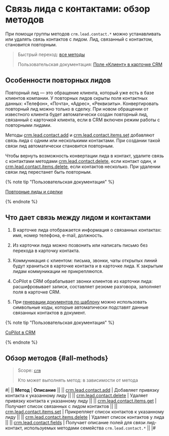 # Связь лида с контактами: обзор методов

При помощи группы методов `crm.lead.contact.*` можно устанавливать или удалять связь контактов с лидом. Лид, связанный с контактом, становится повторным.

> Быстрый переход: [все методы](#all-methods)
> 
> Пользовательская документация: [Поле «Клиент» в карточке CRM](https://helpdesk.bitrix24.ru/open/17728730/)

## Особенности  повторных лидов

Повторный лид — это обращение клиента, который уже есть в базе клиентов компании. У повторных лидов скрыты поля контактных данных: «Телефон», «Почта», «Адрес», «Реквизиты».  Конвертировать повторный лид можно только в сделку. При новом обращении от известного клиента будет автоматически создан повторный лид, связанный с карточкой клиента, если в CRM включен режим работы с повторными лидами.

Методы [crm.lead.contact.add](./crm-lead-contact-add.md) и [crm.lead.contact.items.set](./crm-lead-contact-items-set.md) добавляют связь лида с одним или несколькими контактами. При создании такой связи лид автоматически становится повторным.

Чтобы вернуть возможность конвертации лида в контакт, удалите связь с контактами методами [crm.lead.contact.delete](./crm-lead-contact-delete.md), если контакт один, и [crm.lead.contact.items.delete](./crm-lead-contact-items-delete.md), если контактов несколько. При удалении связи лид перестанет быть повторным.

{% note tip "Пользовательская документация" %}

[Повторные лиды и сделки](https://helpdesk.bitrix24.ru/open/17707848/)

{% endnote %}

## Что дает связь между лидом и контактами

1. В карточке лида отображается информация о связанных контактах: имя, номер телефона, e-mail, должность.

2. Из карточки лида можно позвонить или написать письмо без перехода в карточку контакта.

3. Коммуникация с клиентом: письма, звонки, чаты открытых линий будут храниться в карточке контакта и в карточке лида. К закрытым лидам коммуникации не прикрепляются.

4. CoPilot в CRM обрабатывает звонки клиентов из карточки лида: расшифровывает записи, составляет резюме разговора, заполняет поля в карточке CRM.

5. При [генерации документов по шаблону](../../document-generator/index) можно использовать символьные коды, которые автоматически подставят данные связанных контактов в документ.

{% note tip "Пользовательская документация" %}

[CoPilot в CRM](https://helpdesk.bitrix24.ru/open/18799442/)

{% endnote %}

## Обзор методов {#all-methods}

> Scope: [`crm`](../../../scopes/permissions.md)
>
> Кто может выполнять метод: в зависимости от метода

#|
|| **Метод** | **Описание** ||
|| [crm.lead.contact.add](./crm-lead-contact-add.md) | Добавляет привязку контакта к указанному лиду ||
|| [crm.lead.contact.delete](./crm-lead-contact-delete.md) | Удаляет привязку контакта к указанному лиду ||
|| [crm.lead.contact.items.get](./crm-lead-contact-items-get.md) | Получает список связанных с лидом контактов ||
|| [crm.lead.contact.items.set](./crm-lead-contact-items-set.md) | Прикрепляет список контактов к указанному лиду ||
|| [crm.lead.contact.items.delete](./crm-lead-contact-items-delete.md) | Удаляет список контактов у лида ||
|| [crm.lead.contact.fields](./crm-lead-contact-fields.md) | Получает описание полей для связи лид-контакт, используемых методами семейства `crm.lead.contact.*` ||
|#
